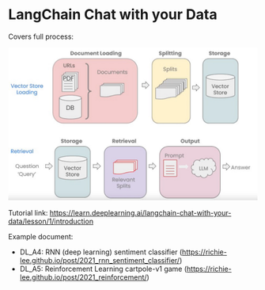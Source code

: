 # LangChain Chat with your Data
Covers full process:

![](https://github.com/Richie-Lee/LLM_practice/blob/main/LangChain%20Chat%20with%20your%20Data/full_LLM_process.png)

Tutorial link: https://learn.deeplearning.ai/langchain-chat-with-your-data/lesson/1/introduction

Example document:
- DL_A4: RNN (deep learning) sentiment classifier (https://richie-lee.github.io/post/2021_rnn_sentiment_classifier/)
- DL_A5: Reinforcement Learning cartpole-v1 game (https://richie-lee.github.io/post/2021_reinforcement/)

